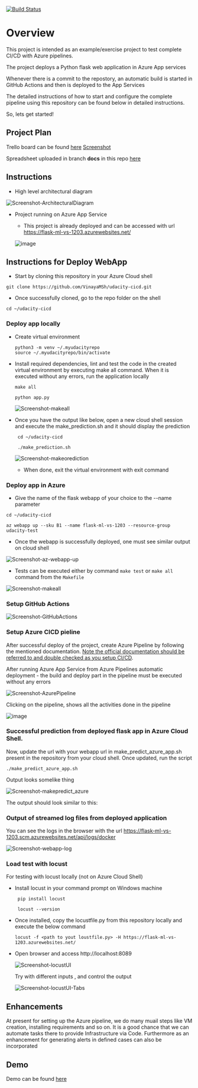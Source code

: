 [![Build Status](https://dev.azure.com/vinayasharanappanavar/udacity-cicd/_apis/build/status%2FVinayaMSh.udacity-cicd?branchName=main)](https://dev.azure.com/vinayasharanappanavar/udacity-cicd/_build/latest?definitionId=8&branchName=main)

# Overview

This project is intended as an example/exercise project to test complete CI/CD with Azure pipelines.

The project deploys a Python flask web application in Azure App services

Whenever there is a commit to the repostory, an automatic build is started in GitHub Actions and then is deployed to the App Services

The detailed instructions of how to start and configure the complete pipeline using this repository can be found below in detailed instructions. 

So, lets get started!

## Project Plan

Trello board can be found [here](https://trello.com/invite/b/jOc8RFqQ/ATTIff73aa56ac5ab497ebc567a09ca9f6ccAAD9AD5D/udacity-cicd)  [Screenshot](https://github.com/VinayaMSh/udacity-cicd/blob/52b511c6693bc6e2989c1cb8f5f3cfbd84e96d7f/Screenshot-Trello.png)


Spreadsheet uploaded in branch **docs** in this repo [here](https://github.com/VinayaMSh/udacity-cicd/blob/6f93c75a8fde27067d9f9f752de37504ac12a952/project-management-template.xlsx)

## Instructions

 
* High level architectural diagram


![Screenshot-ArchitecturalDiagram](https://github.com/VinayaMSh/udacity-cicd/assets/37274214/8d7157f7-e69a-494c-a4b2-d74105e4a746)



* Project running on Azure App Service
  -  This project is already deployed and can be accessed with url https://flask-ml-vs-1203.azurewebsites.net/

    ![image](https://github.com/VinayaMSh/udacity-cicd/assets/37274214/0d89fbe5-ce2c-46bf-aded-af84c44f40ca)



## Instructions for Deploy WebApp

  -  Start by cloning this repository in your Azure Cloud shell
  
  ```
  git clone https://github.com/VinayaMSh/udacity-cicd.git
  ```

  -  Once successfully cloned, go to the repo folder on the shell
     
  ```
  cd ~/udacity-cicd
  ```
  ###  Deploy app locally 

  -  Create virtual environment
        ```
        python3 -m venv ~/.myudacityrepo
        source ~/.myudacityrepo/bin/activate
        ```
  -  Install required dependencies, lint and test the code in the created virtual environment by executing make all command. When it is executed without any errors, run the application locally
        ```
        make all

        python app.py
        ```
        ![Screenshot-makeall](https://github.com/VinayaMSh/udacity-cicd/assets/37274214/bcc1feb5-ed9a-4f90-ac4f-0972dae71611)

  -   Once you have the output like below, open a new cloud shell session and execute the make_prediction.sh and it should display the prediction
       ```
        cd ~/udacity-cicd

        ./make_prediction.sh
        ```
      ![Screenshot-makeorediction](https://github.com/VinayaMSh/udacity-cicd/assets/37274214/3fcad713-678a-47ee-bb39-5e919eaebb5e)


        - When done, exit the virtual environment with exit command

  ### Deploy app in Azure
      
  -  Give the name of the flask webapp of your choice to the --name parameter
  ```
  cd ~/udacity-cicd

  az webapp up --sku B1 --name flask-ml-vs-1203 --resource-group udacity-test
  ```
   
  -  Once the webapp is successfully deployed, one must see similar output on cloud shell
  
  ![Screenshot-az-webapp-up](https://github.com/VinayaMSh/udacity-cicd/assets/37274214/b5e35e08-1e89-4b6d-b116-a8d32ff7ed33)


  -  Tests can be executed either by command `make test` or  `make all` command from the `Makefile`

  
  ![Screenshot-makeall](https://github.com/VinayaMSh/udacity-cicd/assets/37274214/0e02688a-93c5-4410-942b-0311b705e045)

### Setup GitHub Actions


![Screenshot-GitHubActions](https://github.com/VinayaMSh/udacity-cicd/assets/37274214/33f87a6a-c1be-4f1c-a82e-adbf77949cdb)

### Setup Azure CICD pieline

  After successful deploy of the project, create Azure Pipeline by following the mentioned documentation.  [Note the official documentation should be referred to and double checked as you setup CI/CD](https://docs.microsoft.com/en-us/azure/devops/pipelines/ecosystems/python-webapp?view=azure-devops).

  After running Azure App Service from Azure Pipelines automatic deployment - the build and deploy part in the pipeline must be executed without any errors
  
  ![Screenshot-AzurePipeline](https://github.com/VinayaMSh/udacity-cicd/assets/37274214/6adab905-4613-405a-8020-8ae12ea38bfa)

  Clicking on the pipeline, shows all the activities done in the pipeline

  ![image](https://github.com/VinayaMSh/udacity-cicd/assets/37274214/a7acaa8c-a6cd-4e60-9660-b82badc78363)


### Successful prediction from deployed flask app in Azure Cloud Shell.
   
   Now, update the url with your webapp url in make_predict_azure_app.sh present in the repository from your cloud shell. Once updated, run the script
  
  ```
  ./make_predict_azure_app.sh
  ```

  Output looks somelike thing

  ![Screenshot-makepredict_azure](https://github.com/VinayaMSh/udacity-cicd/assets/37274214/6902c978-13a3-4217-90cb-0738e848f606)

The output should look similar to this:


### Output of streamed log files from deployed application

  You can see  the logs in the browser with the url https://flask-ml-vs-1203.scm.azurewebsites.net/api/logs/docker
  

  ![Screenshot-webapp-log](https://github.com/VinayaMSh/udacity-cicd/assets/37274214/b3c3de94-e842-4871-b685-69b050c47918)

### Load test with locust

  For testing with locust locally (not on Azure Cloud Shell)

  -  Install locust in your command prompt on Windows machine
    
     ```
      pip install locust

      locust --version
     ```
     
  -  Once installed, copy the locustfile.py from this repository locally and execute the below command

      ```
      locust -f <path to yout loustfile.py> -H https://flask-ml-vs-1203.azurewebsites.net/
     ```
  - Open browser and access  http://localhost:8089
 
    ![Screenshot-locustUI](https://github.com/VinayaMSh/udacity-cicd/assets/37274214/7b118d83-a5b9-43e3-bf02-7d0f64b1113b)

    Try with different inputs , and control the output

    
    ![Screenshot-locustUI-Tabs](https://github.com/VinayaMSh/udacity-cicd/assets/37274214/4e62d35c-d6cf-4c80-8952-69a77e27bd44)

## Enhancements

At present for setting up the Azure pipeline, we do many muail steps like VM creation, installing requirements and so on.
It is a good chance that we can automate tasks there to provide Infrastructure via Code.
Furthermore as an enhancement for generating alerts in defined cases can also be incorporated

## Demo 

Demo can be found [here](https://youtu.be/WpqCH93XxlQ)



